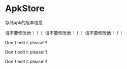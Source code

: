 # ApkStore
存储apk的版本信息


请不要修改他！！！
请不要修改他！！！
请不要修改他！！！


Don`t edit it please!!!

Don`t edit it please!!!

Don`t edit it please!!!
